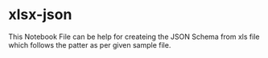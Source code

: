 # xlsx-json

This Notebook File can be help for createing the JSON Schema from xls file which follows the patter as per given sample file.

